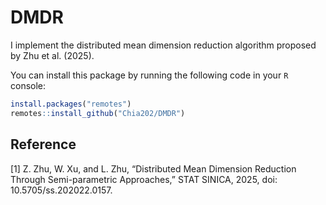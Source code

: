 # DMDR

I implement the distributed mean dimension reduction algorithm proposed by Zhu et al. (2025).

You can install this package by running the following code in your `R` console:

```R
install.packages("remotes")
remotes::install_github("Chia202/DMDR")
```

## Reference

[1] Z. Zhu, W. Xu, and L. Zhu, “Distributed Mean Dimension Reduction Through Semi-parametric Approaches,” STAT SINICA, 2025, doi: 10.5705/ss.202022.0157.
